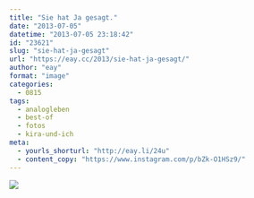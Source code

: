 ```yaml
---
title: "Sie hat Ja gesagt."
date: "2013-07-05"
datetime: "2013-07-05 23:18:42"
id: "23621"
slug: "sie-hat-ja-gesagt"
url: "https://eay.cc/2013/sie-hat-ja-gesagt/"
author: "eay"
format: "image"
categories:
  - 0815
tags:
  - analogleben
  - best-of
  - fotos
  - kira-und-ich
meta:
  - yourls_shorturl: "http://eay.li/24u"
  - content_copy: "https://www.instagram.com/p/bZk-O1HSz9/"
---
```


![](https://eay.cc/uploads/2013/verlobung.jpg)
